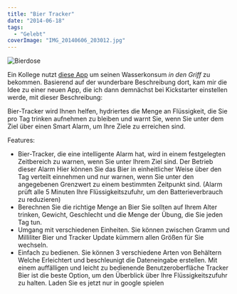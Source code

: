 ```yaml
---
title: "Bier Tracker"
date: "2014-06-18"
tags:
  - "Gelebt"
coverImage: "IMG_20140606_203012.jpg"
---
```


![Bierdose](/img/IMG_20140606_203012-1024x768.jpg)

Ein Kollege nutzt [diese App](https://play.google.com/store/apps/details?id=com.joe1327.watertrackerpayversion) um seinen Wasserkonsum _in den Griff_ zu bekommen. Basierend auf der wunderbare Beschreibung dort, kam mir die Idee zu einer neuen App, die ich dann demnächst bei Kickstarter einstellen werde, mit dieser Beschreibung:

Bier-Tracker wird Ihnen helfen, hydriertes die Menge an Flüssigkeit, die Sie pro Tag trinken aufnehmen zu bleiben und warnt Sie, wenn Sie unter dem Ziel über einen Smart Alarm, um Ihre Ziele zu erreichen sind.

Features:

- Bier-Tracker, die eine intelligente Alarm hat, wird in einem festgelegten Zeitbereich zu warnen, wenn Sie unter Ihrem Ziel sind. Der Betrieb dieser Alarm Hier können Sie das Bier in einheitlicher Weise über den Tag verteilt einnehmen und nur warnen, wenn Sie unter den angegebenen Grenzwert zu einem bestimmten Zeitpunkt sind. (Alarm prüft alle 5 Minuten Ihre Flüssigkeitszufuhr, um den Batterieverbrauch zu reduzieren)
- Berechnen Sie die richtige Menge an Bier Sie sollten auf Ihrem Alter trinken, Gewicht, Geschlecht und die Menge der Übung, die Sie jeden Tag tun.
- Umgang mit verschiedenen Einheiten. Sie können zwischen Gramm und Milliliter Bier und Tracker Update kümmern allen Größen für Sie wechseln.
- Einfach zu bedienen. Sie können 3 verschiedene Arten von Behältern Welche Erleichtert und beschleunigt die Dateneingabe erstellen. Mit einem auffälligen und leicht zu bedienende Benutzeroberfläche Tracker Bier ist die beste Option, um den Überblick über Ihre Flüssigkeitszufuhr zu halten. Laden Sie es jetzt nur in google spielen
